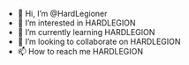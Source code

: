 - 👋 Hi, I’m @HardLegioner
- 👀 I’m interested in HARDLEGION
- 🌱 I’m currently learning HARDLEGION
- 💞️ I’m looking to collaborate on HARDLEGION
- 📫 How to reach me HARDLEGION

